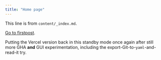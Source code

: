 ```yaml
---
title: "Home page"
---
```


This line is from `content/_index.md`.

[Go to firstpost](/firstpost/).

Putting the Vercel version back in this standby mode once again after still more GHA **and** GUI experimentation, including the export-Git-to-`yaml`-and-read-it try.
